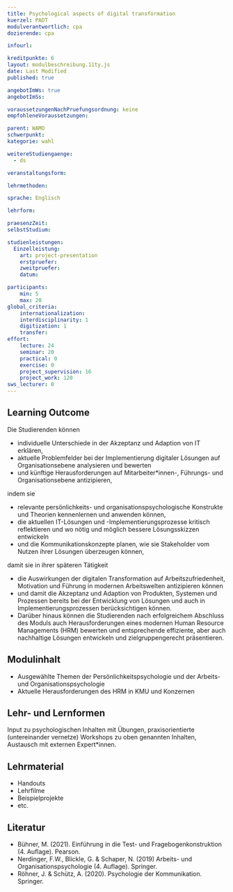 ```yaml
---
title: Psychological aspects of digital transformation
kuerzel: PADT
modulverantwortlich: cpa
dozierende: cpa

infourl: 

kreditpunkte: 6
layout: modulbeschreibung.11ty.js
date: Last Modified
published: true

angebotImWs: true
angebotImSs: 

voraussetzungenNachPruefungsordnung: keine
empfohleneVoraussetzungen:

parent: WAMO
schwerpunkt:
kategorie: wahl

weitereStudiengaenge: 
  - ds

veranstaltungsform: 

lehrmethoden:

sprache: Englisch

lehrform:

praesenzZeit: 
selbstStudium: 

studienleistungen:
  Einzelleistung:
    art: project-presentation
    erstpruefer: 
    zweitpruefer: 
    datum:

participants: 
    min: 5
    max: 20
global_criteria:
    internationalization: 
    interdisciplinarity: 1
    digitization: 1
    transfer: 
effort:
    lecture: 24
    seminar: 20
    practical: 0
    exercise: 0
    project_supervision: 16
    project_work: 120
sws_lecturer: 0  
---
```




## Learning Outcome


Die Studierenden können 
* individuelle Unterschiede in der Akzeptanz und Adaption von IT erklären,
* aktuelle Problemfelder bei der Implementierung digitaler Lösungen auf Organisationsebene analysieren und bewerten
* und künftige Herausforderungen auf Mitarbeiter*innen-, Führungs- und Organisationsebene antizipieren,

indem sie 
* relevante persönlichkeits- und organisationspsychologische Konstrukte und Theorien kennenlernen und anwenden können,
* die aktuellen IT-Lösungen und -Implementierungsprozesse kritisch reflektieren und wo nötig und 
    möglich bessere Lösungsskizzen entwickeln
* und die Kommunikationskonzepte planen, wie sie Stakeholder vom Nutzen ihrer Lösungen überzeugen können,

damit sie in ihrer späteren Tätigkeit
* die Auswirkungen der digitalen Transformation auf Arbeitszufriedenheit, Motivation und Führung in 
    modernen Arbeitswelten antizipieren können 
* und damit die Akzeptanz und Adaption von Produkten, Systemen und Prozessen bereits bei der Entwicklung von 
    Lösungen und auch in Implementierungsprozessen berücksichtigen können. 
* Darüber hinaus können die Studierenden nach erfolgreichem Abschluss des Moduls auch 
    Herausforderungen eines modernen Human Resource Managements (HRM) bewerten und entsprechende effiziente, 
    aber auch nachhaltige Lösungen entwickeln und zielgruppengerecht präsentieren.


  
## Modulinhalt

* Ausgewählte Themen der Persönlichkeitspsychologie und der Arbeits- und Organisationspsychologie
* Aktuelle Herausforderungen des HRM in KMU und Konzernen



## Lehr- und Lernformen

Input zu psychologischen Inhalten mit Übungen, praxisorientierte (untereinander vernetze) Workshops zu oben 
genannten Inhalten, Austausch mit externen Expert*innen.


## Lehrmaterial

* Handouts
* Lehrfilme
* Beispielprojekte
* etc.



## Literatur

* Bühner, M. (2021). Einführung in die Test- und Fragebogenkonstruktion (4. Auflage). Pearson.
* Nerdinger, F.W., Blickle, G. & Schaper, N. (2019) Arbeits- und Organisationspsychologie (4. Auflage). Springer.
* Röhner, J. & Schütz, A. (2020). Psychologie der Kommunikation. Springer.
